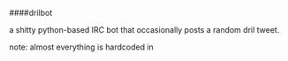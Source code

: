 ####drilbot

a shitty python-based IRC bot that occasionally posts a random dril tweet.

note: almost everything is hardcoded in
